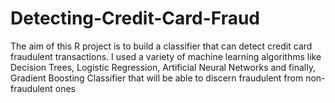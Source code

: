 # Detecting-Credit-Card-Fraud
The aim of this R project is to build a classifier that can detect credit card fraudulent transactions. I used a variety of machine learning algorithms like Decision Trees, Logistic Regression, Artificial Neural Networks and finally, Gradient Boosting Classifier that will be able to discern fraudulent from non-fraudulent ones
